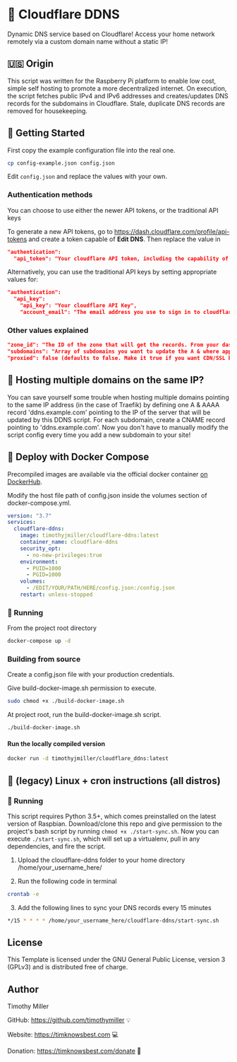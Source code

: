 # :rocket: Cloudflare DDNS

Dynamic DNS service based on Cloudflare! Access your home network remotely via a custom domain name without a static IP!

## :us: Origin

This script was written for the Raspberry Pi platform to enable low cost, simple self hosting to promote a more decentralized internet. On execution, the script fetches public IPv4 and IPv6 addresses and creates/updates DNS records for the subdomains in Cloudflare. Stale, duplicate DNS records are removed for housekeeping.

## :vertical_traffic_light: Getting Started

First copy the example configuration file into the real one.

```bash
cp config-example.json config.json
```

Edit `config.json` and replace the values with your own.

### Authentication methods

You can choose to use either the newer API tokens, or the traditional API keys

To generate a new API tokens, go to https://dash.cloudflare.com/profile/api-tokens and create a token capable of **Edit DNS**. Then replace the value in
```json
"authentication":
  "api_token": "Your cloudflare API token, including the capability of **Edit DNS**"
```

Alternatively, you can use the traditional API keys by setting appropriate values for: 
```json
"authentication":
  "api_key":
    "api_key": "Your cloudflare API Key",
    "account_email": "The email address you use to sign in to cloudflare",
```

### Other values explained

```json
"zone_id": "The ID of the zone that will get the records. From your dashboard click into the zone. Under the overview tab, scroll down and the zone ID is listed in the right rail",
"subdomains": "Array of subdomains you want to update the A & where applicable, AAAA records. IMPORTANT! Only write subdomain name. Do not include the base domain name. (e.g. foo or an empty string to update the base domain)",
"proxied": false (defaults to false. Make it true if you want CDN/SSL benefits from cloudflare. This usually disables SSH)
```

## :fax: Hosting multiple domains on the same IP?
You can save yourself some trouble when hosting multiple domains pointing to the same IP address (in the case of Traefik) by defining one A & AAAA record  'ddns.example.com' pointing to the IP of the server that will be updated by this DDNS script. For each subdomain, create a CNAME record pointing to 'ddns.example.com'. Now you don't have to manually modify the script config every time you add a new subdomain to your site!

## :whale: Deploy with Docker Compose

Precompiled images are available via the official docker container [on DockerHub](https://hub.docker.com/r/timothyjmiller/cloudflare-ddns).

Modify the host file path of config.json inside the volumes section of docker-compose.yml.

```yml
version: "3.7"
services:
  cloudflare-ddns:
    image: timothyjmiller/cloudflare-ddns:latest
    container_name: cloudflare-ddns
    security_opt:
      - no-new-privileges:true
    environment:
      - PUID=1000
      - PGID=1000
    volumes:
      - /EDIT/YOUR/PATH/HERE/config.json:/config.json
    restart: unless-stopped
```

### :running: Running

From the project root directory

```bash
docker-compose up -d
```

### Building from source

Create a config.json file with your production credentials.

Give build-docker-image.sh permission to execute.

```bash
sudo chmod +x ./build-docker-image.sh
```

At project root, run the build-docker-image.sh script.

```bash
./build-docker-image.sh
```

#### Run the locally compiled version

```bash
docker run -d timothyjmiller/cloudflare_ddns:latest
```

## :penguin: (legacy) Linux + cron instructions (all distros)

### :running: Running

This script requires Python 3.5+, which comes preinstalled on the latest version of Raspbian. Download/clone this repo and give permission to the project's bash script by running `chmod +x ./start-sync.sh`. Now you can execute `./start-sync.sh`, which will set up a virtualenv, pull in any dependencies, and fire the script.

1. Upload the cloudflare-ddns folder to your home directory /home/your_username_here/

2. Run the following code in terminal

```bash
crontab -e
```

3. Add the following lines to sync your DNS records every 15 minutes

```bash
*/15 * * * * /home/your_username_here/cloudflare-ddns/start-sync.sh
```

## License

This Template is licensed under the GNU General Public License, version 3 (GPLv3) and is distributed free of charge.

## Author

Timothy Miller

GitHub: https://github.com/timothymiller 💡

Website: https://timknowsbest.com 💻

Donation: https://timknowsbest.com/donate 💸
